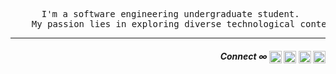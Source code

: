<div>
  <pre align="middle"> I'm a software engineering undergraduate student.
    My passion lies in exploring diverse technological contexts like AI, ML & etc.</pre>
    <hr>
</div>
<div align="right">
  <h5 >Connect ∞
    <a href="mailto:tqd8ewd7d@mozmail.com" target="blank"><img align="center" src="https://www.svgrepo.com/show/381000/new-logo-gmail.svg" alt="Mail" height="20" width="20" /></a>  
    <a href="https://learn.microsoft.com/en-us/users/mthlpbs" target="_blank"><img align="center" src="https://www.svgrepo.com/show/452062/microsoft.svg" alt="Microsoft Learn" height="20" width="20" /></a>
    <a href="https://linkedin.com/in/mthlpbs" target="_blank"><img align="center" src="https://www.svgrepo.com/show/475661/linkedin-color.svg" alt="linkedin" height="20" width="20" /></a>  
    <a href="https://stackoverflow.com/users/19565278/mthlpbs" target="_blank"><img align="center" src="https://www.svgrepo.com/show/475686/stackoverflow-color.svg" alt="stackoverflow" height="20" width="20"/></a> 
  </h5>
</div>

